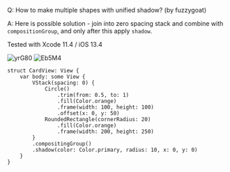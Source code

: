 Q: How to make multiple shapes with unified shadow? (by fuzzygoat)

A: Here is possible solution - join into zero spacing stack and combine with 
`compositionGroup`, and only after this apply `shadow`. 

Tested with Xcode 11.4 / iOS 13.4

![yrG80](https://user-images.githubusercontent.com/62171579/165960610-7e380f15-6ac7-47bb-8bcf-b33437dc3651.png)
![Eb5M4](https://user-images.githubusercontent.com/62171579/165960626-c4b60802-581c-4f6a-9119-8eca2704d0f8.png)


```
struct CardView: View {
    var body: some View {
        VStack(spacing: 0) {
            Circle()
                .trim(from: 0.5, to: 1)
                .fill(Color.orange)
                .frame(width: 100, height: 100)
                .offset(x: 0, y: 50)
            RoundedRectangle(cornerRadius: 20)
                .fill(Color.orange)
                .frame(width: 200, height: 250)
        }
        .compositingGroup()
        .shadow(color: Color.primary, radius: 10, x: 0, y: 0)
    }
}
```
